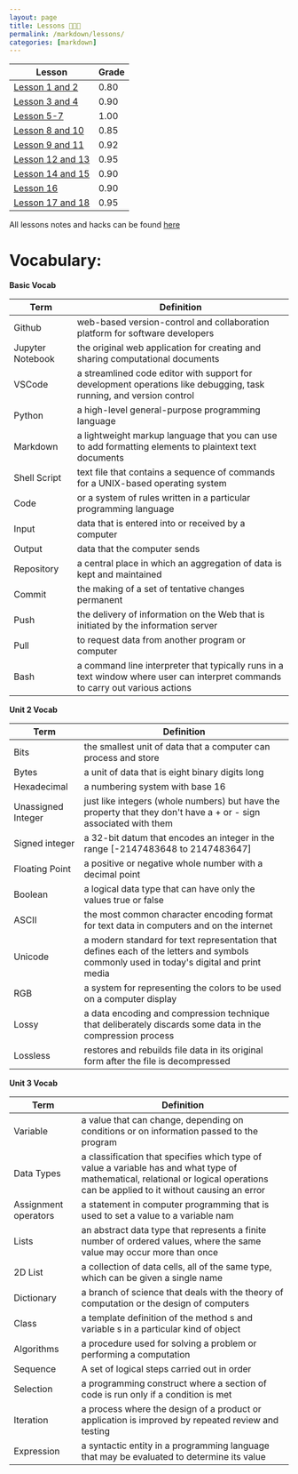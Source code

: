 ```yaml
---
layout: page
title: Lessons 👨🏾‍🏫
permalink: /markdown/lessons/
categories: [markdown]
---
```


| Lesson | Grade |
|---|---|
| [Lesson 1 and 2](https://paravsalaniwal.github.io/firstrepo/2022/11/29/LessonHacks.html#Lessons-1-and-2) | 0.80 |
| [Lesson 3 and 4](https://paravsalaniwal.github.io/firstrepo/2022/11/29/LessonHacks.html#Lessons-3-and-4) | 0.90 |
| [Lesson 5-7](https://paravsalaniwal.github.io/firstrepo/2022/11/29/LessonHacks.html#Lessons-5,-6,-and-7) | 1.00 |
| [Lesson 8 and 10](https://paravsalaniwal.github.io/firstrepo/2022/11/29/LessonHacks.html#Lessons-8-and-10) | 0.85 |
| [Lesson 9 and 11](https://paravsalaniwal.github.io/firstrepo/2022/11/29/LessonHacks.html#Lessons-9-and-11) | 0.92 |
| [Lesson 12 and 13](https://paravsalaniwal.github.io/firstrepo/2022/11/29/LessonHacks.html#Lessons-12-and-13) | 0.95 |
| [Lesson 14 and 15](https://paravsalaniwal.github.io/firstrepo/2022/11/29/LessonHacks.html#Lessons-14-and-15) | 0.90 |
| [Lesson 16](https://paravsalaniwal.github.io/firstrepo/2022/11/29/LessonHacks.html#Lesson-16) | 0.90 |
| [Lesson 17 and 18](https://paravsalaniwal.github.io/firstrepo/2022/11/29/LessonHacks.html#Lessons-17-and-18) | 0.95 |

All lessons notes and hacks can be found [here](https://paravsalaniwal.github.io/firstrepo/2022/11/29/LessonHacks.html)

# Vocabulary:

**Basic Vocab**

| **Term** | **Definition** |
|-|-|
| Github | web-based version-control and collaboration platform for software developers |
| Jupyter Notebook | the original web application for creating and sharing computational documents |
| VSCode | a streamlined code editor with support for development operations like debugging, task running, and version control |
| Python | a high-level general-purpose programming language |
| Markdown | a lightweight markup language that you can use to add formatting elements to plaintext text documents |
| Shell Script | text file that contains a sequence of commands for a UNIX-based operating system |
| Code |  or a system of rules written in a particular programming language |
| Input | data that is entered into or received by a computer |
| Output | data that the computer sends |
| Repository | a central place in which an aggregation of data is kept and maintained |
| Commit | the making of a set of tentative changes permanent |
| Push | the delivery of information on the Web that is initiated by the information server |
| Pull | to request data from another program or computer |
| Bash | a command line interpreter that typically runs in a text window where user can interpret commands to carry out various actions |


**Unit 2 Vocab**

| **Term** | **Definition** |
|-|-|
| Bits | the smallest unit of data that a computer can process and store |
| Bytes | a unit of data that is eight binary digits long |
| Hexadecimal | a numbering system with base 16 |
| Unassigned Integer | just like integers (whole numbers) but have the property that they don't have a + or - sign associated with them |
| Signed integer | a 32-bit datum that encodes an integer in the range [-2147483648 to 2147483647] |
| Floating Point | a positive or negative whole number with a decimal point |
| Boolean | a logical data type that can have only the values true or false |
| ASCII | the most common character encoding format for text data in computers and on the internet |
| Unicode | a modern standard for text representation that defines each of the letters and symbols commonly used in today's digital and print media |
| RGB | a system for representing the colors to be used on a computer display |
| Lossy | a data encoding and compression technique that deliberately discards some data in the compression process |
| Lossless | restores and rebuilds file data in its original form after the file is decompressed |


**Unit 3 Vocab**

| **Term** | **Definition** |
|-|-|
| Variable | a value that can change, depending on conditions or on information passed to the program |
| Data Types | a classification that specifies which type of value a variable has and what type of mathematical, relational or logical operations can be applied to it without causing an error |
| Assignment operators | a statement in computer programming that is used to set a value to a variable nam |
| Lists | an abstract data type that represents a finite number of ordered values, where the same value may occur more than once |
| 2D List | a collection of data cells, all of the same type, which can be given a single name |
| Dictionary | a branch of science that deals with the theory of computation or the design of computers |
| Class | a template definition of the method s and variable s in a particular kind of object |
| Algorithms | a procedure used for solving a problem or performing a computation |
| Sequence | A set of logical steps carried out in order |
| Selection | a programming construct where a section of code is run only if a condition is met |
| Iteration | a process where the design of a product or application is improved by repeated review and testing |
| Expression | a syntactic entity in a programming language that may be evaluated to determine its value |